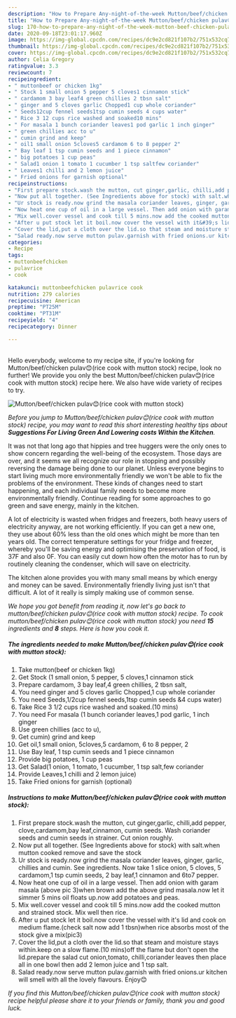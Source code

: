 ```yaml
---
description: "How to Prepare Any-night-of-the-week Mutton/beef/chicken pulav😊(rice cook with mutton stock)"
title: "How to Prepare Any-night-of-the-week Mutton/beef/chicken pulav😊(rice cook with mutton stock)"
slug: 170-how-to-prepare-any-night-of-the-week-mutton-beef-chicken-pulavrice-cook-with-mutton-stock
date: 2020-09-18T23:01:17.960Z
image: https://img-global.cpcdn.com/recipes/dc9e2cd821f107b2/751x532cq70/muttonbeefchicken-pulav😊rice-cook-with-mutton-stock-recipe-main-photo.jpg
thumbnail: https://img-global.cpcdn.com/recipes/dc9e2cd821f107b2/751x532cq70/muttonbeefchicken-pulav😊rice-cook-with-mutton-stock-recipe-main-photo.jpg
cover: https://img-global.cpcdn.com/recipes/dc9e2cd821f107b2/751x532cq70/muttonbeefchicken-pulav😊rice-cook-with-mutton-stock-recipe-main-photo.jpg
author: Celia Gregory
ratingvalue: 3.3
reviewcount: 7
recipeingredient:
- " muttonbeef or chicken 1kg"
- " Stock 1 small onion 5 pepper 5 cloves1 cinnamon stick"
- " cardamom 3 bay leaf4 green chillies 2 tbsn salt"
- " ginger and 5 cloves garlic Chopped1 cup whole coriander"
- " Seeds12cup fennel seeds1tsp cumin seeds 4 cups water"
- " Rice 3 12 cups rice washed and soaked10 mins"
- " For masala 1 bunch coriander leaves1 pod garlic 1 inch ginger"
- " green chillies acc to u"
- " cumin grind and keep"
- " oil1 small onion 5cloves5 cardamom 6 to 8 pepper 2"
- " Bay leaf 1 tsp cumin seeds and 1 piece cinnamon"
- " big potatoes 1 cup peas"
- " Salad1 onion 1 tomato 1 cucumber 1 tsp saltfew coriander"
- " Leaves1 chilli and 2 lemon juice"
- " Fried onions for garnish optional"
recipeinstructions:
- "First prepare stock.wash the mutton, cut ginger,garlic, chilli,add pepper, clove,cardamom,bay leaf,cinnamon, cumin seeds. Wash coriander seeds and cumin seeds in strainer. Cut onion roughly."
- "Now put all together. (See Ingredients above for stock) with salt.when mutton cooked remove and save the stock"
- "Ur stock is ready.now grind the masala coriander leaves, ginger, garlic, chillies and cumin. See ingredients. Now take 1 slice onion, 5 cloves, 5 cardamom,1 tsp cumin seeds, 2 bay leaf,1 cinnamon and 6to7 pepper."
- "Now heat one cup of oil in a large vessel. Then add onion with garam masala (above pic 3)when brown add the above grind masala.now let it simmer 5 mins oil floats up.now add potatoes and peas."
- "Mix well.cover vessel and cook till 5 mins.now add the cooked mutton and strained stock. Mix well then rice."
- "After u put stock let it boil.now cover the vessel with it&#39;s lid and cook on medium flame.(check salt now add 1 tbsn)when rice absorbs most of the stock give a mix(pic3)"
- "Cover the lid,put a cloth over the lid.so that steam and moisture stays within.keep on a slow flame.(10 mins)off the flame but don&#39;t open the lid.prepare the salad cut onion,tomato, chilli,coriander leaves then place all in one bowl then add 2 lemon juice and 1 tsp salt."
- "Salad ready.now serve mutton pulav.garnish with fried onions.ur kitchen will smell with all the lovely flavours. Enjoy😊"
categories:
- Recipe
tags:
- muttonbeefchicken
- pulavrice
- cook

katakunci: muttonbeefchicken pulavrice cook 
nutrition: 279 calories
recipecuisine: American
preptime: "PT25M"
cooktime: "PT31M"
recipeyield: "4"
recipecategory: Dinner

---
```

<br>
Hello everybody, welcome to my recipe site, if you're looking for Mutton/beef/chicken pulav😊(rice cook with mutton stock) recipe, look no further! We provide you only the best Mutton/beef/chicken pulav😊(rice cook with mutton stock) recipe here. We also have wide variety of recipes to try.
<br>


![Mutton/beef/chicken pulav😊(rice cook with mutton stock)](https://img-global.cpcdn.com/recipes/dc9e2cd821f107b2/751x532cq70/muttonbeefchicken-pulav😊rice-cook-with-mutton-stock-recipe-main-photo.jpg)

<i>Before you jump to Mutton/beef/chicken pulav😊(rice cook with mutton stock) recipe, you may want to read this short interesting healthy tips about 
<strong>Suggestions For Living Green And Lowering costs Within the Kitchen</strong>.</i>
</br>

It was not that long ago that hippies and tree huggers were the only ones to show concern regarding the well-being of the ecosystem. Those days are over, and it seems we all recognize our role in stopping and possibly reversing the damage being done to our planet. Unless everyone begins to start living much more environmentally friendly we won't be able to fix the problems of the environment. These kinds of changes need to start happening, and each individual family needs to become more environmentally friendly. Continue reading for some approaches to go green and save energy, mainly in the kitchen.

A lot of electricity is wasted when fridges and freezers, both heavy users of electricity anyway, are not working efficiently. If you can get a new one, they use about 60% less than the old ones which might be more than ten years old. The correct temperature settings for your fridge and freezer, whereby you'll be saving energy and optimising the preservation of food, is 37F and also 0F. You can easily cut down how often the motor has to run by routinely cleaning the condenser, which will save on electricity.

The kitchen alone provides you with many small means by which energy and money can be saved. Environmentally friendly living just isn't that difficult. A lot of it really is simply making use of common sense.


<i>We hope you got benefit from reading it, now let's go back to mutton/beef/chicken pulav😊(rice cook with mutton stock) recipe. To cook mutton/beef/chicken pulav😊(rice cook with mutton stock) you need <strong>15</strong> ingredients and <strong>8</strong> steps. Here is how you cook it.
</i>

##### The ingredients needed to make Mutton/beef/chicken pulav😊(rice cook with mutton stock):

1. Take  mutton(beef or chicken 1kg)
1. Get  Stock (1 small onion, 5 pepper, 5 cloves,1 cinnamon stick
1. Prepare  cardamom, 3 bay leaf,4 green chillies, 2 tbsn salt,
1. You need  ginger and 5 cloves garlic Chopped,1 cup whole coriander
1. You need  Seeds,1/2cup fennel seeds,1tsp cumin seeds &amp;4 cups water)
1. Take  Rice 3 1/2 cups rice washed and soaked.(10 mins)
1. You need  For masala (1 bunch coriander leaves,1 pod garlic, 1 inch ginger
1. Use  green chillies (acc to u),
1. Get  cumin) grind and keep
1. Get  oil,1 small onion, 5cloves,5 cardamom, 6 to 8 pepper, 2
1. Use  Bay leaf, 1 tsp cumin seeds and 1 piece cinnamon
1. Provide  big potatoes, 1 cup peas
1. Get  Salad(1 onion, 1 tomato, 1 cucumber, 1 tsp salt,few coriander
1. Provide  Leaves,1 chilli and 2 lemon juice)
1. Take  Fried onions for garnish (optional)


##### Instructions to make Mutton/beef/chicken pulav😊(rice cook with mutton stock):

1. First prepare stock.wash the mutton, cut ginger,garlic, chilli,add pepper, clove,cardamom,bay leaf,cinnamon, cumin seeds. Wash coriander seeds and cumin seeds in strainer. Cut onion roughly.
1. Now put all together. (See Ingredients above for stock) with salt.when mutton cooked remove and save the stock
1. Ur stock is ready.now grind the masala coriander leaves, ginger, garlic, chillies and cumin. See ingredients. Now take 1 slice onion, 5 cloves, 5 cardamom,1 tsp cumin seeds, 2 bay leaf,1 cinnamon and 6to7 pepper.
1. Now heat one cup of oil in a large vessel. Then add onion with garam masala (above pic 3)when brown add the above grind masala.now let it simmer 5 mins oil floats up.now add potatoes and peas.
1. Mix well.cover vessel and cook till 5 mins.now add the cooked mutton and strained stock. Mix well then rice.
1. After u put stock let it boil.now cover the vessel with it&#39;s lid and cook on medium flame.(check salt now add 1 tbsn)when rice absorbs most of the stock give a mix(pic3)
1. Cover the lid,put a cloth over the lid.so that steam and moisture stays within.keep on a slow flame.(10 mins)off the flame but don&#39;t open the lid.prepare the salad cut onion,tomato, chilli,coriander leaves then place all in one bowl then add 2 lemon juice and 1 tsp salt.
1. Salad ready.now serve mutton pulav.garnish with fried onions.ur kitchen will smell with all the lovely flavours. Enjoy😊


<i>If you find this Mutton/beef/chicken pulav😊(rice cook with mutton stock) recipe helpful please share it to your friends or family, thank you and good luck.</i>
